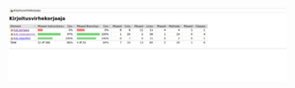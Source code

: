 ![Testikattavuus](https://github.com/LauriTahvanainen/Kirjoitusvirhekorjaaja/blob/master/dokumentaatio/testikattavuusViikko3.png)
